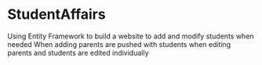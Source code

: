# StudentAffairs
Using Entity Framework to build a website to add and modify students when needed
When adding parents are pushed with students
when editing
parents and students are edited individually
